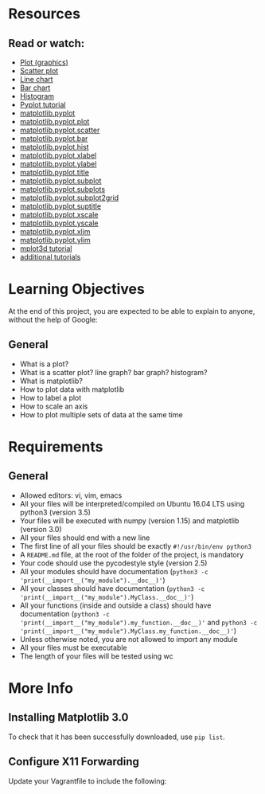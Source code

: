 # Resources

## Read or watch:

- [Plot (graphics)](https://intranet.aluswe.com/rltoken/swUAw_dV4-PhFth6wSzU1w)
- [Scatter plot](https://intranet.aluswe.com/rltoken/ukujmh-I_E6VTCLeJLiANw)
- [Line chart](https://intranet.aluswe.com/rltoken/gO3-Klt1z0tJeVU1aJD9qg)
- [Bar chart](https://intranet.aluswe.com/rltoken/JLN6oUJ6zbzZPW2i4Z_TaQ)
- [Histogram](https://intranet.aluswe.com/rltoken/FXDyUjw0H15E7AmmTo35LA)
- [Pyplot tutorial](https://intranet.aluswe.com/rltoken/Lq1HDu2VEMZi-yE_7ltscw)
- [matplotlib.pyplot](https://intranet.aluswe.com/rltoken/dLvKK7IoDp4iJ1SDOfXjbA)
- [matplotlib.pyplot.plot](https://intranet.aluswe.com/rltoken/xnkRJa0RUk11gHCn_4d7wg)
- [matplotlib.pyplot.scatter](https://intranet.aluswe.com/rltoken/G31zxaALPB8X6Tl0pGBKZg)
- [matplotlib.pyplot.bar](https://intranet.aluswe.com/rltoken/vWYnFhqY9BR2GcjwZeL93Q)
- [matplotlib.pyplot.hist](https://intranet.aluswe.com/rltoken/eK68OpXged-N3ln1JKx6uw)
- [matplotlib.pyplot.xlabel](https://intranet.aluswe.com/rltoken/thmt08lRjDru1ZveGf5K_A)
- [matplotlib.pyplot.ylabel](https://intranet.aluswe.com/rltoken/OVXA56hPedxzZQUsTsb3NQ)
- [matplotlib.pyplot.title](https://intranet.aluswe.com/rltoken/69jaiU_qxZXdmtw2H74V0w)
- [matplotlib.pyplot.subplot](https://intranet.aluswe.com/rltoken/tJyJnYmU379spf1PwDS5NA)
- [matplotlib.pyplot.subplots](https://intranet.aluswe.com/rltoken/hKc-OtsJ9jlFXFnpdw4rEA)
- [matplotlib.pyplot.subplot2grid](https://intranet.aluswe.com/rltoken/XlkmUFK2Q5etIUNXAfLl-A)
- [matplotlib.pyplot.suptitle](https://intranet.aluswe.com/rltoken/t45q5xSfiqFDoCsFTaQuhQ)
- [matplotlib.pyplot.xscale](https://intranet.aluswe.com/rltoken/DOhIVi9vhIx5PwVwX1YYLw)
- [matplotlib.pyplot.yscale](https://intranet.aluswe.com/rltoken/yPvF0-aSA20E-Ooa-Yi5XQ)
- [matplotlib.pyplot.xlim](https://intranet.aluswe.com/rltoken/ElRUPhxnBRJ04JjWyO1mJg)
- [matplotlib.pyplot.ylim](https://intranet.aluswe.com/rltoken/NqDCA5ih935PeOwUsdx3rw)
- [mplot3d tutorial](https://intranet.aluswe.com/rltoken/AYQjFMZVls_eLrJl7ELDbA)
- [additional tutorials](https://intranet.aluswe.com/rltoken/CUnX6P9AajVauF-4iDQORw)

# Learning Objectives

At the end of this project, you are expected to be able to explain to anyone, without the help of Google:

## General

- What is a plot?
- What is a scatter plot? line graph? bar graph? histogram?
- What is matplotlib?
- How to plot data with matplotlib
- How to label a plot
- How to scale an axis
- How to plot multiple sets of data at the same time

# Requirements

## General

- Allowed editors: vi, vim, emacs
- All your files will be interpreted/compiled on Ubuntu 16.04 LTS using python3 (version 3.5)
- Your files will be executed with numpy (version 1.15) and matplotlib (version 3.0)
- All your files should end with a new line
- The first line of all your files should be exactly `#!/usr/bin/env python3`
- A `README.md` file, at the root of the folder of the project, is mandatory
- Your code should use the pycodestyle style (version 2.5)
- All your modules should have documentation (`python3 -c 'print(__import__("my_module").__doc__)'`)
- All your classes should have documentation (`python3 -c 'print(__import__("my_module").MyClass.__doc__)'`)
- All your functions (inside and outside a class) should have documentation (`python3 -c 'print(__import__("my_module").my_function.__doc__)'` and `python3 -c 'print(__import__("my_module").MyClass.my_function.__doc__)'`)
- Unless otherwise noted, you are not allowed to import any module
- All your files must be executable
- The length of your files will be tested using wc

# More Info

## Installing Matplotlib 3.0


To check that it has been successfully downloaded, use `pip list`.

## Configure X11 Forwarding

Update your Vagrantfile to include the following:


